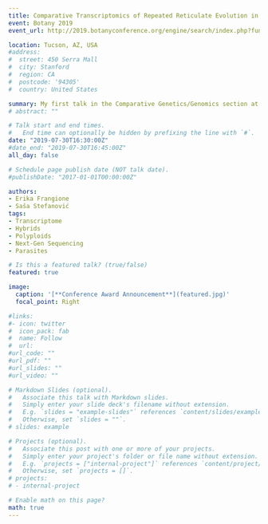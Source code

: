```yaml
---
title: Comparative Transcriptomics of Repeated Reticulate Evolution in the Genus Cuscuta (Convolvulaceae)
event: Botany 2019
event_url: http://2019.botanyconference.org/engine/search/index.php?func=detail&aid=458

location: Tucson, AZ, USA
#address:
#  street: 450 Serra Mall
#  city: Stanford
#  region: CA
#  postcode: '94305'
#  country: United States

summary: My first talk in the Comparative Genetics/Genomics section at Botany 2019
# abstract: ""

# Talk start and end times.
#   End time can optionally be hidden by prefixing the line with `#`.
date: "2019-07-30T16:30:00Z"
#date_end: "2019-07-30T16:45:00Z"
all_day: false

# Schedule page publish date (NOT talk date).
#publishDate: "2017-01-01T00:00:00Z"

authors: 
- Erika Frangione
- Saša Stefanović
tags: 
- Transcriptome
- Hybrids
- Polyploids
- Next-Gen Sequencing
- Parasites

# Is this a featured talk? (true/false)
featured: true

image:
  caption: '[**Conference Award Announcement**](featured.jpg)'
  focal_point: Right

#links:
#- icon: twitter
#  icon_pack: fab
#  name: Follow
#  url:
#url_code: ""
#url_pdf: ""
#url_slides: ""
#url_video: ""

# Markdown Slides (optional).
#   Associate this talk with Markdown slides.
#   Simply enter your slide deck's filename without extension.
#   E.g. `slides = "example-slides"` references `content/slides/example-slides.md`.
#   Otherwise, set `slides = ""`.
# slides: example

# Projects (optional).
#   Associate this post with one or more of your projects.
#   Simply enter your project's folder or file name without extension.
#   E.g. `projects = ["internal-project"]` references `content/project/deep-learning/index.md`.
#   Otherwise, set `projects = []`.
# projects:
# - internal-project

# Enable math on this page?
math: true
---
```

